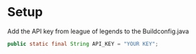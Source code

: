 # Setup
Add the API key from league of legends to the Buildconfig.java

```java
public static final String API_KEY = "YOUR KEY";
```